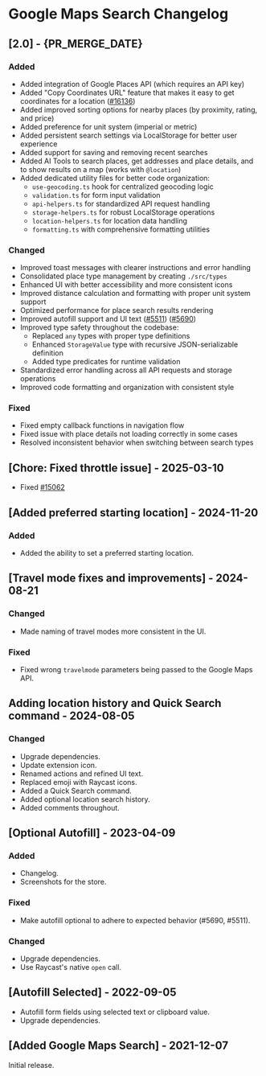 # Google Maps Search Changelog
## [2.0] - {PR_MERGE_DATE}

### Added
- Added integration of Google Places API (which requires an API key)
- Added "Copy Coordinates URL" feature that makes it easy to get coordinates for a location ([#16136](https://github.com/raycast/extensions/issues/16136))
- Added improved sorting options for nearby places (by proximity, rating, and price)
- Added preference for unit system (imperial or metric)
- Added persistent search settings via LocalStorage for better user experience
- Added support for saving and removing recent searches
- Added AI Tools to search places, get addresses and place details, and to show results on a map (works with `@location`)
- Added dedicated utility files for better code organization:
  - `use-geocoding.ts` hook for centralized geocoding logic
  - `validation.ts` for form input validation
  - `api-helpers.ts` for standardized API request handling
  - `storage-helpers.ts` for robust LocalStorage operations
  - `location-helpers.ts` for location data handling
  - `formatting.ts` with comprehensive formatting utilities

### Changed
- Improved toast messages with clearer instructions and error handling
- Consolidated place type management by creating `./src/types`
- Enhanced UI with better accessibility and more consistent icons
- Improved distance calculation and formatting with proper unit system support
- Optimized performance for place search results rendering
- Improved autofill support and UI text ([#5511](https://github.com/raycast/extensions/issues/5511)) ([#5690](https://github.com/raycast/extensions/issues/5690))
- Improved type safety throughout the codebase:
  - Replaced `any` types with proper type definitions
  - Enhanced `StorageValue` type with recursive JSON-serializable definition
  - Added type predicates for runtime validation
- Standardized error handling across all API requests and storage operations
- Improved code formatting and organization with consistent style

### Fixed
- Fixed empty callback functions in navigation flow
- Fixed issue with place details not loading correctly in some cases
- Resolved inconsistent behavior when switching between search types

## [Chore: Fixed throttle issue] - 2025-03-10 

- Fixed [#15062](https://github.com/raycast/extensions/issues/15062)

## [Added preferred starting location] - 2024-11-20

### Added

- Added the ability to set a preferred starting location.

## [Travel mode fixes and improvements] - 2024-08-21

### Changed

- Made naming of travel modes more consistent in the UI.

### Fixed

- Fixed wrong `travelmode` parameters being passed to the Google Maps API.

## Adding location history and Quick Search command - 2024-08-05

### Changed

- Upgrade dependencies.
- Update extension icon.
- Renamed actions and refined UI text.
- Replaced emoji with Raycast icons.
- Added a Quick Search command.
- Added optional location search history.
- Added comments throughout.

## [Optional Autofill] - 2023-04-09

### Added

- Changelog.
- Screenshots for the store.

### Fixed

- Make autofill optional to adhere to expected behavior (#5690, #5511).

### Changed

- Upgrade dependencies.
- Use Raycast's native `open` call.

## [Autofill Selected] - 2022-09-05

- Autofill form fields using selected text or clipboard value.
- Upgrade dependencies.

## [Added Google Maps Search] - 2021-12-07

Initial release.
